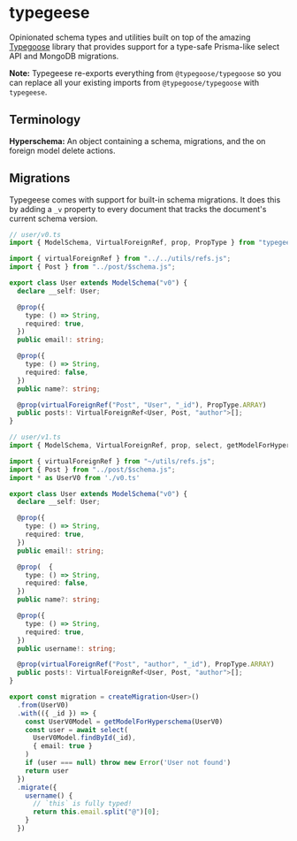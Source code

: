 # typegeese

Opinionated schema types and utilities built on top of the amazing [Typegoose](<https://github.com/typegoose/typegoose>) library that provides support for a type-safe Prisma-like select API and MongoDB migrations.

**Note:** Typegeese re-exports everything from `@typegoose/typegoose` so you can replace all your existing imports from `@typegoose/typegoose` with `typegeese`.

## Terminology

**Hyperschema:** An object containing a schema, migrations, and the  on foreign model delete actions.

## Migrations

Typegeese comes with support for built-in schema migrations. It does this by adding a `_v` property to every document that tracks the document's current schema version.

```typescript
// user/v0.ts
import { ModelSchema, VirtualForeignRef, prop, PropType } from "typegeese";

import { virtualForeignRef } from "../../utils/refs.js";
import { Post } from "../post/$schema.js";

export class User extends ModelSchema("v0") {
  declare __self: User;

  @prop({
    type: () => String,
    required: true,
  })
  public email!: string;

  @prop({
    type: () => String,
    required: false,
  })
  public name?: string;

  @prop(virtualForeignRef("Post", "User", "_id"), PropType.ARRAY)
  public posts!: VirtualForeignRef<User, Post, "author">[];
}
```

```typescript
// user/v1.ts
import { ModelSchema, VirtualForeignRef, prop, select, getModelForHyperschema } from "typegeese";

import { virtualForeignRef } from "~/utils/refs.js";
import { Post } from "../post/$schema.js";
import * as UserV0 from './v0.ts'

export class User extends ModelSchema("v0") {
  declare __self: User;

  @prop({
    type: () => String,
    required: true,
  })
  public email!: string;

  @prop(  {
    type: () => String,
    required: false,
  })
  public name?: string;

  @prop({
    type: () => String,
    required: true,
  })
  public username!: string;

  @prop(virtualForeignRef("Post", "author", "_id"), PropType.ARRAY)
  public posts!: VirtualForeignRef<User, Post, "author">[];
}

export const migration = createMigration<User>()
  .from(UserV0)
  .with(({ _id }) => {
    const UserV0Model = getModelForHyperschema(UserV0)
    const user = await select(
      UserV0Model.findById(_id),
      { email: true }
    )
    if (user === null) throw new Error('User not found')
    return user
  })
  .migrate({
    username() {
      // `this` is fully typed!
      return this.email.split("@")[0];
    }
  })
```
